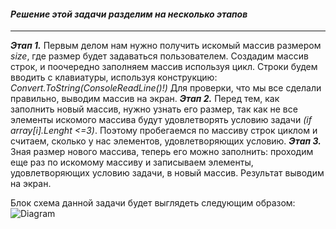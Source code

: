 #### *Решение этой задачи разделим на несколько этапов*
---
***Этап 1.***
Первым делом нам нужно получить искомый массив размером *size*, где размер будет задаваться пользователем. Создадим массив строк, и поочередно заполняем массив используя цикл.
Строки будем вводить с клавиатуры, используя конструкцию: *Convert.ToString(ConsoleReadLine()!)*
Для проверки, что мы все сделали правильно, выводим массив на экран.
***Этап 2.***
Перед тем, как заполнить новый массив, нужно узнать его размер, так как не все элементы искомого массива будут удовлетворять условию задачи *(if array[i].Lenght <=3)*. Поэтому пробегаемся по массиву строк циклом и считаем, сколько у нас элементов, удовлетворяющих условию.
***Этап 3.***
Зная размер нового массива, теперь его можно заполнить: проходим еще раз по искомому массиву и записываем элементы, удовлетворяющих условию задачи, в новый массив. Результат выводим на экран.

Блок схема данной задачи будет выглядеть следующим образом:
![Diagram](https://drive.google.com/file/d/1N4sVd6tdlgXYmC7Lv8JjlSpn5ORiAcA6/view?usp=sharing)
